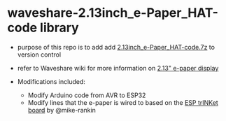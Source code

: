 # waveshare-2.13inch_e-Paper_HAT-code library
* purpose of this repo is to add add [2.13inch_e-Paper_HAT-code.7z](https://www.waveshare.com/w/upload/1/1c/2.13inch_e-Paper_HAT-code.7z) to version control
* refer to Waveshare wiki for more information on [2.13" e-paper display](https://www.waveshare.com/wiki/2.13inch_e-Paper_HAT) 

* Modifications included:
  * Modify Arduino code from AVR to ESP32   
  * Modify lines that the e-paper is wired to based on the [ESP trINKet board](https://github.com/mike-rankin/ESP_trINKet/) by @mike-rankin
    

